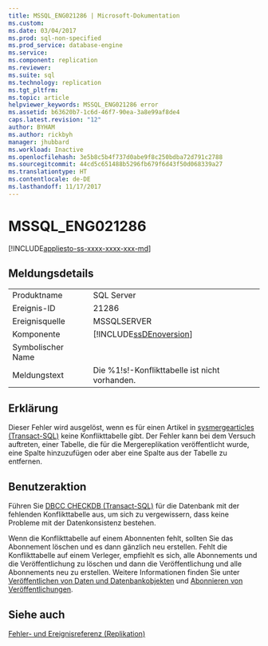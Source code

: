 ```yaml
---
title: MSSQL_ENG021286 | Microsoft-Dokumentation
ms.custom: 
ms.date: 03/04/2017
ms.prod: sql-non-specified
ms.prod_service: database-engine
ms.service: 
ms.component: replication
ms.reviewer: 
ms.suite: sql
ms.technology: replication
ms.tgt_pltfrm: 
ms.topic: article
helpviewer_keywords: MSSQL_ENG021286 error
ms.assetid: b63620b7-1c6d-46f7-90ea-3a8e99af8de4
caps.latest.revision: "12"
author: BYHAM
ms.author: rickbyh
manager: jhubbard
ms.workload: Inactive
ms.openlocfilehash: 3e5b8c5b4f737d0abe9f8c250bdba72d791c2788
ms.sourcegitcommit: 44cd5c651488b5296fb679f6d43f50d068339a27
ms.translationtype: HT
ms.contentlocale: de-DE
ms.lasthandoff: 11/17/2017
---
```

# <a name="mssqleng021286"></a>MSSQL_ENG021286
[!INCLUDE[appliesto-ss-xxxx-xxxx-xxx-md](../../includes/appliesto-ss-xxxx-xxxx-xxx-md.md)]
    
## <a name="message-details"></a>Meldungsdetails  
  
|||  
|-|-|  
|Produktname|SQL Server|  
|Ereignis-ID|21286|  
|Ereignisquelle|MSSQLSERVER|  
|Komponente|[!INCLUDE[ssDEnoversion](../../includes/ssdenoversion-md.md)]|  
|Symbolischer Name||  
|Meldungstext|Die %1!s!-Konflikttabelle ist nicht vorhanden.|  
  
## <a name="explanation"></a>Erklärung  
 Dieser Fehler wird ausgelöst, wenn es für einen Artikel in [sysmergearticles &#40;Transact-SQL&#41;](../../relational-databases/system-tables/sysmergearticles-transact-sql.md) keine Konflikttabelle gibt. Der Fehler kann bei dem Versuch auftreten, einer Tabelle, die für die Mergereplikation veröffentlicht wurde, eine Spalte hinzuzufügen oder aber eine Spalte aus der Tabelle zu entfernen.  
  
## <a name="user-action"></a>Benutzeraktion  
 Führen Sie [DBCC CHECKDB &#40;Transact-SQL&#41;](../../t-sql/database-console-commands/dbcc-checkdb-transact-sql.md) für die Datenbank mit der fehlenden Konflikttabelle aus, um sich zu vergewissern, dass keine Probleme mit der Datenkonsistenz bestehen.  
  
 Wenn die Konflikttabelle auf einem Abonnenten fehlt, sollten Sie das Abonnement löschen und es dann gänzlich neu erstellen. Fehlt die Konflikttabelle auf einem Verleger, empfiehlt es sich, alle Abonnements und die Veröffentlichung zu löschen und dann die Veröffentlichung und alle Abonnements neu zu erstellen. Weitere Informationen finden Sie unter [Veröffentlichen von Daten und Datenbankobjekten](../../relational-databases/replication/publish/publish-data-and-database-objects.md) und [Abonnieren von Veröffentlichungen](../../relational-databases/replication/subscribe-to-publications.md).  
  
## <a name="see-also"></a>Siehe auch  
 [Fehler- und Ereignisreferenz &#40;Replikation&#41;](../../relational-databases/replication/errors-and-events-reference-replication.md)  
  
  
